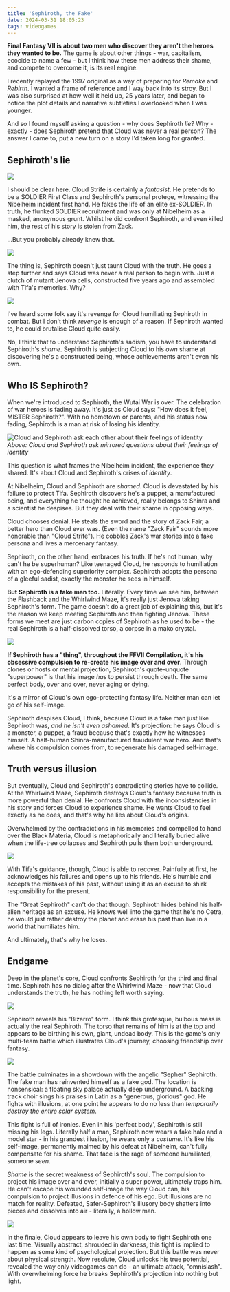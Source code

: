 ```yaml
---
title: 'Sephiroth, the Fake'
date: 2024-03-31 18:05:23
tags: videogames
---
```


**Final Fantasy VII is about two men who discover they aren't the heroes they wanted to be.** The game is about other things - war, capitalism, ecocide to name a few - but I think how these men address their shame, and compete to overcome it, is its real engine.

I recently replayed the 1997 original as a way of preparing for _Remake_ and _Rebirth_. I wanted a frame of reference and I way back into its stroy. But I was also surprised at how well it held up, 25 years later, and began to notice the plot details and narrative subtleties I overlooked when I was younger.

And so I found myself asking a question - why does Sephiroth _lie_? Why - exactly - does Sephiroth pretend that Cloud was never a real person? The answer I came to, put a new turn on a story I'd taken long for granted.

<!-- more -->

## Sephiroth's lie

![](/images/2024/stf-1-lying.jpg)

I should be clear here. Cloud Strife is certainly a _fantasist_. He pretends to be a SOLDIER First Class and Sephiroth's personal protege, witnessing the Nibelheim incident first hand. He fakes the life of an elite ex-SOLDIER. In truth, he flunked SOLDIER recruitment and was only at Nibelheim as a masked, anonymous grunt. Whilst he did confront Sephiroth, and even killed him, the rest of his story is stolen from Zack.

...But you probably already knew that.

![](/images/2024/stf-2-zack.jpg)

The thing is, Sephiroth doesn't just taunt Cloud with the truth. He goes a step further and says Cloud was never a real person to begin with. Just a clutch of mutant Jenova cells, constructed five years ago and assembled with Tifa's memories. Why?

![](/images/2024/stf-quote1.png)

I've heard some folk say it's revenge for Cloud humiliating Sephiroth in combat. But I don't think *revenge* is enough of a reason. If Sephiroth wanted to, he could brutalise Cloud quite easily.

No, I think that to understand Sephiroth's sadism, you have to understand Sephiroth's _shame_. Sephiroth is subjecting Cloud to his *own* shame at discovering he's a constructed being, whose achievements aren't even his own.

## Who IS Sephiroth?

When we're introduced to Sephiroth, the Wutai War is over. The celebration of war heroes is fading away. It's just as Cloud says: "How does it feel, MISTER Sephiroth?". With no hometown or parents, and his status now fading, Sephiroth is a man at risk of losing his identity.

![Cloud and Sephiroth ask each other about their feelings of identity](/images/2024/stf-4-mister-sephiroth.jpg)
_Above: Cloud and Sephiroth ask mirrored questions about their feelings of identity_

This question is what frames the Nibelheim incident, the experience they shared. It's about Cloud and Sephiroth's crises of _identity_.

At Nibelheim, Cloud and Sephiroth are _shamed_. Cloud is devastated by his failure to protect Tifa. Sephiroth discovers he's a puppet, a manufactured being, and everything he thought he achieved, really belongs to Shinra and a scientist he despises. But they deal with their shame in opposing ways.

Cloud chooses denial. He steals the sword and the story of Zack Fair, a better hero than Cloud ever was. (Even the name "Zack Fair" sounds more honorable than "Cloud Strife"). He cobbles Zack's war stories into a fake persona and lives a mercenary fantasy.

Sephiroth, on the other hand, embraces his truth. If he's not human, why can't he be superhuman? Like teenaged Cloud, he responds to humiliation with an ego-defending superiority complex. Sephiroth adopts the persona of a gleeful sadist, exactly the monster he sees in himself.

**But Sephiroth is a fake man too.** Literally. Every time we see him, between the Flashback and the Whirlwind Maze, it's really just Jenova taking Sephiroth's form. The game doesn't do a great job of explaining this, but it's the reason we keep meeting Sephiroth and then fighting Jenova. These forms we meet are just carbon copies of Sephiroth as he used to be - the real Sephiroth is a half-dissolved torso, a corpse in a mako crystal.

![](/images/2024/stf-5-seph-torso.jpg)

**If Sephiroth has a "thing", throughout the FFVII Compilation, it's his obsessive compulsion to re-create his image over and over**. Through clones or hosts or mental projection, Sephiroth's quote-unquote "superpower" is that his image _has_ to persist through death. The same perfect body, over and over, never aging or dying.

It's a mirror of Cloud's own ego-protecting fantasy life. Neither man can let go of his self-image.

Sephiroth despises Cloud, I think, because Cloud is a fake man just like Sephiroth was, *and he isn't even ashamed*. It's projection: he says Cloud is a monster, a puppet, a fraud because that's exactly how he witnesses himself. A half-human Shinra-manufactured fraudulent war hero. And that's where his compulsion comes from, to regenerate his damaged self-image.

## Truth versus illusion

But eventually, Cloud and Sephiroth's contradicting stories have to collide. At the Whirlwind Maze, Sephiroth destroys Cloud's fantasy because truth is more powerful than denial. He confronts Cloud with the inconsistencies in his story and forces Cloud to experience shame. He wants Cloud to feel exactly as he does, and that's why he lies about Cloud's origins.

Overwhelmed by the contradictions in his memories and compelled to hand over the Black Materia, Cloud is metaphorically and literally buried alive when the life-tree collapses and Sephiroth pulls them both underground.

![](/images/2024/stf-6-north-cave.jpg)

With Tifa's guidance, though, Cloud is able to recover. Painfully at first, he acknowledges his failures and opens up to his friends. He's humble and accepts the mistakes of his past, without using it as an excuse to shirk responsibility for the present.

The "Great Sephiroth" can't do that though. Sephiroth hides behind his half-alien heritage as an excuse. He knows well into the game that he's no Cetra, he would just rather destroy the planet and erase his past than live in a world that humiliates him.

And ultimately, that's why he loses.

## Endgame

Deep in the planet's core, Cloud confronts Sephiroth for the third and final time. Sephiroth has no dialog after the Whirlwind Maze - now that Cloud understands the truth, he has nothing left worth saying.

![](/images/2024/stf-7-bizarro.jpg)

Sephiroth reveals his "Bizarro" form. I think this grotesque, bulbous mess is actually the real Sephiroth. The torso that remains of him is at the top and appears to be birthing his own, giant, undead body. This is the game's only multi-team battle which illustrates Cloud's journey, choosing friendship over fantasy.

![](/images/2024/stf-8-safer.jpg)

The battle culminates in a showdown with the angelic "Sepher" Sephiroth. The fake man has reinvented himself as a fake god. The location is nonsensical: a floating sky palace actually deep underground. A backing track choir sings his praises in Latin as a "generous, glorious" god. He fights with illusions, at one point he appears to do no less than _temporarily destroy the entire solar system_.

This fight is full of ironies. Even in his 'perfect body', Sephiroth is still missing his legs. Literally half a man, Sephiroth now wears a fake halo and a model star - in his grandest illusion, he wears only a *costume*. It's like his self-image, permanently maimed by his defeat at Nibelheim, can't fully compensate for his shame. That face is the rage of someone humiliated, someone *seen*.

_Shame_ is the secret weakness of Sephiroth's soul. The compulsion to project his image over and over, initially a super power, ultimately traps him. He can't escape his wounded self-image the way Cloud can, his compulsion to project illusions in defence of his ego. But illusions are no match for reality. Defeated, Safer-Sephiroth's illusory body shatters into pieces and dissolves into air - literally, a hollow man.

![](/images/2024/stf-9-shatter.jpg)

In the finale, Cloud appears to leave his own body to fight Sephiroth one last time. Visually abstract, shrouded in darkness, this fight is implied to happen as some kind of psychological projection. But this battle was never about physical strength. Now resolute, Cloud unlocks his true potential, revealed the way only videogames can do - an ultimate attack, "omnislash". With overwhelming force he breaks Sephiroth's projection into nothing but light.
